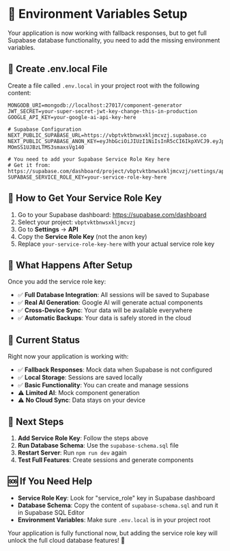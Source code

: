 # 🔧 Environment Variables Setup

Your application is now working with fallback responses, but to get full Supabase database functionality, you need to add the missing environment variables.

## 📁 Create .env.local File

Create a file called `.env.local` in your project root with the following content:

```env
MONGODB_URI=mongodb://localhost:27017/component-generator
JWT_SECRET=your-super-secret-jwt-key-change-this-in-production
GOOGLE_API_KEY=your-google-ai-api-key-here

# Supabase Configuration
NEXT_PUBLIC_SUPABASE_URL=https://vbptvktbnwsxkljmcvzj.supabase.co
NEXT_PUBLIC_SUPABASE_ANON_KEY=eyJhbGciOiJIUzI1NiIsInR5cCI6IkpXVCJ9.eyJpc3MiOiJzdXBhYmFzZSIsInJlZiI6InZicHR2a3RibndzeGtsam1jdnpqIiwicm9sZSI6ImFub24iLCJpYXQiOjE3NTM3MDg3OTMsImV4cCI6MjA2OTI4NDc5M30.HWDrQ9Ac8bXePMGX2-MOmSS1UJBzLTMS3smaxsVg140

# You need to add your Supabase Service Role Key here
# Get it from: https://supabase.com/dashboard/project/vbptvktbnwsxkljmcvzj/settings/api
SUPABASE_SERVICE_ROLE_KEY=your-service-role-key-here
```

## 🔑 How to Get Your Service Role Key

1. Go to your Supabase dashboard: https://supabase.com/dashboard
2. Select your project: `vbptvktbnwsxkljmcvzj`
3. Go to **Settings** → **API**
4. Copy the **Service Role Key** (not the anon key)
5. Replace `your-service-role-key-here` with your actual service role key

## 🚀 What Happens After Setup

Once you add the service role key:

- ✅ **Full Database Integration**: All sessions will be saved to Supabase
- ✅ **Real AI Generation**: Google AI will generate actual components
- ✅ **Cross-Device Sync**: Your data will be available everywhere
- ✅ **Automatic Backups**: Your data is safely stored in the cloud

## 🔧 Current Status

Right now your application is working with:
- ✅ **Fallback Responses**: Mock data when Supabase is not configured
- ✅ **Local Storage**: Sessions are saved locally
- ✅ **Basic Functionality**: You can create and manage sessions
- ⚠️ **Limited AI**: Mock component generation
- ⚠️ **No Cloud Sync**: Data stays on your device

## 🎯 Next Steps

1. **Add Service Role Key**: Follow the steps above
2. **Run Database Schema**: Use the `supabase-schema.sql` file
3. **Restart Server**: Run `npm run dev` again
4. **Test Full Features**: Create sessions and generate components

## 🆘 If You Need Help

- **Service Role Key**: Look for "service_role" key in Supabase dashboard
- **Database Schema**: Copy the content of `supabase-schema.sql` and run it in Supabase SQL Editor
- **Environment Variables**: Make sure `.env.local` is in your project root

Your application is fully functional now, but adding the service role key will unlock the full cloud database features! 🚀 